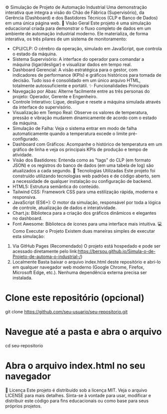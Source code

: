 ⚙️ Simulação de Projeto de Automação Industrial
Uma demonstração interativa que integra a visão do Chão de Fábrica (Supervisório), da Gerência (Dashboard) e dos Bastidores Técnicos (CLP e Banco de Dados) em uma única página web.
🎯 Visão Geral
Este projeto é uma simulação educacional criada para demonstrar o fluxo completo de dados em um ambiente de automação industrial moderno. Ele materializa, de forma interativa, os três pilares de um sistema de monitoramento:
 * CPU/CLP: O cérebro da operação, simulado em JavaScript, que controla o estado da máquina.
 * Sistema Supervisório: A interface do operador para comandar a máquina (ligar/desligar) e visualizar dados em tempo real.
 * Dashboard Gerencial: A visão estratégica para o gestor, com indicadores de performance (KPIs) e gráficos históricos para tomada de decisão.
Tudo isso é consolidado em um único arquivo HTML, totalmente autossuficiente e portátil.
✨ Funcionalidades Principais
 * Navegação por Abas: Alterne facilmente entre as três personas do projeto: Operador, Gerente e Engenheiro.
 * Controle Interativo: Ligue, desligue e resete a máquina simulada através da interface do supervisório.
 * Visualização em Tempo Real: Observe os valores de temperatura, pressão e vibração mudarem dinamicamente de acordo com o estado da máquina.
 * Simulação de Falha: Veja o sistema entrar em modo de falha automaticamente quando a temperatura excede o limite pré-configurado.
 * Dashboard com Gráficos: Acompanhe o histórico de temperatura em um gráfico de linha e veja os principais KPIs de produção e tempo de atividade.
 * Visão dos Bastidores: Entenda como as "tags" do CLP (em formato JSON) e os registros do banco de dados (em uma tabela de log) são atualizados a cada segundo.
🚀 Tecnologias Utilizadas
Este projeto foi construído utilizando tecnologias web padrões e de código aberto, sem a necessidade de qualquer instalação ou configuração de backend.
 * HTML5: Estrutura semântica do conteúdo.
 * Tailwind CSS: Framework CSS para uma estilização rápida, moderna e responsiva.
 * JavaScript (ES6+): O motor da simulação, responsável por toda a lógica de controle, atualização de dados e interatividade.
 * Chart.js: Biblioteca para a criação dos gráficos dinâmicos e elegantes no dashboard.
 * Font Awesome: Biblioteca de ícones para uma interface mais intuitiva.
💻 Como Executar o Projeto
Existem duas maneiras simples de executar esta simulação:
1. Via GitHub Pages (Recomendado)
O projeto está hospedado e pode ser acessado diretamente pelo link:https://bersou.github.io/Simula-o-de-Projeto-de-automa-o-industrial-/)
2. Localmente
Basta baixar o arquivo index.html deste repositório e abri-lo em qualquer navegador web moderno (Google Chrome, Firefox, Microsoft Edge, etc.). Nenhuma dependência externa precisa ser instalada.
# Clone este repositório (opcional)
git clone https://github.com/seu-usuario/seu-repositorio.git

# Navegue até a pasta e abra o arquivo
cd seu-repositorio
# Abra o arquivo index.html no seu navegador

📄 Licença
Este projeto é distribuído sob a licença MIT. Veja o arquivo LICENSE para mais detalhes. Sinta-se à vontade para usar, modificar e distribuir este código para fins educacionais ou como base para seus próprios projetos.
